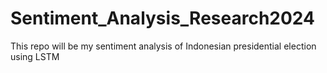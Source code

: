 # Sentiment_Analysis_Research2024
This repo will be my sentiment analysis of Indonesian presidential election using LSTM
